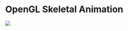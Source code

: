 # OpenGL Skeletal Animation

![](https://github.com/maxbrundev/OpenGL-Skeletal-Animation/blob/master/anim.gif)
